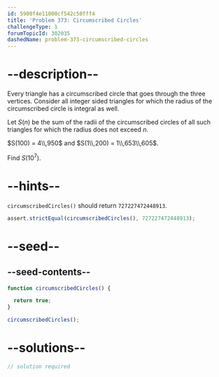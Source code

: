 ```yaml
---
id: 5900f4e11000cf542c50fff4
title: 'Problem 373: Circumscribed Circles'
challengeType: 1
forumTopicId: 302035
dashedName: problem-373-circumscribed-circles
---
```


# --description--

Every triangle has a circumscribed circle that goes through the three vertices. Consider all integer sided triangles for which the radius of the circumscribed circle is integral as well.

Let $S(n)$ be the sum of the radii of the circumscribed circles of all such triangles for which the radius does not exceed $n$.

$S(100) = 4\\,950$ and $S(1\\,200) = 1\\,653\\,605$.

Find $S({10}^7)$.

# --hints--

`circumscribedCircles()` should return `727227472448913`.

```js
assert.strictEqual(circumscribedCircles(), 727227472448913);
```

# --seed--

## --seed-contents--

```js
function circumscribedCircles() {

  return true;
}

circumscribedCircles();
```

# --solutions--

```js
// solution required
```
